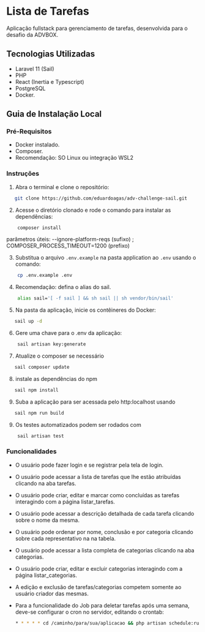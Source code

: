 # Lista de Tarefas

Aplicação fullstack para gerenciamento de tarefas, desenvolvida para o desafio da ADVBOX.

## Tecnologias Utilizadas

- Laravel 11 (Sail)
- PHP
- React (Inertia e Typescript)
- PostgreSQL
- Docker.

## Guia de Instalação Local

### Pré-Requisitos

- Docker instalado.
- Composer.
- Recomendação: SO Linux ou integração WSL2

### Instruções

1. Abra o terminal e clone o repositório:

```bash
   git clone https://github.com/eduardoagas/adv-challenge-sail.git
```

2. Acesse o diretório clonado e rode o comando para instalar as dependências:
   
```bash
    composer install 
```
   parâmetros úteis: --ignore-platform-reqs (sufixo) ; COMPOSER_PROCESS_TIMEOUT=1200 (prefixo)

3. Substitua o arquivo `.env.example` na pasta application ao `.env` usando o comando:
   
```bash
    cp .env.example .env
```

4. Recomendação: defina o alias do sail.

```bash
    alias sail='[ -f sail ] && sh sail || sh vendor/bin/sail'
```

5. Na pasta da aplicação, inicie os contêineres do Docker:
   
```bash
   sail up -d
```

6. Gere uma chave para o .env da aplicação:
   
```bash
    sail artisan key:generate
```

7.  Atualize o composer se necessário

```bash
   sail composer update
```

8.  instale as dependências do npm

```bash
   sail npm install
```

9. Suba a aplicação para ser acessada pelo http:localhost usando

```bash
   sail npm run build
```

9. Os testes automatizados podem ser rodados com

```bash
    sail artisan test
```


### Funcionalidades

- O usuário pode fazer login e se registrar pela tela de login.
- O usuário pode acessar a lista de tarefas que lhe estão atribuídas clicando na aba tarefas.
- O usuário pode criar, editar e marcar como concluídas as tarefas interagindo com a página listar_tarefas.
- O usuário pode acessar a descrição detalhada de cada tarefa clicando sobre o nome da mesma.
- O usuário pode ordenar por nome, conclusão e por categoria clicando sobre cada representativo
na na tabela.
- O usuário pode acessar a lista completa de categorias clicando na aba categorias.
- O usuário pode criar, editar e excluir categorias interagindo com a página listar_categorias.
- A edição e exclusão de tarefas/categorias competem somente ao usuário criador das mesmas.

- Para a funcionalidade do Job para deletar tarefas após uma semana, deve-se configurar o cron
no servidor, editando o crontab:

    ```bash
    * * * * * cd /caminho/para/sua/aplicacao && php artisan schedule:run >> /dev/null 2>&1
    ```